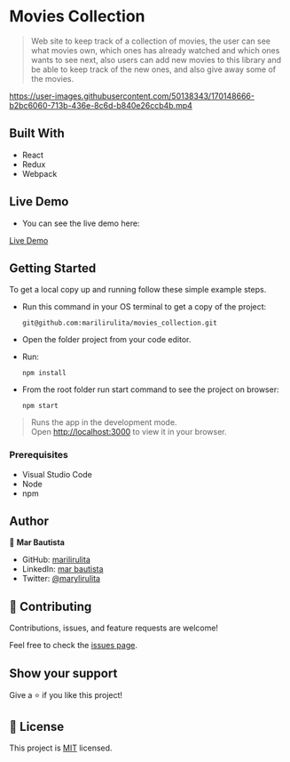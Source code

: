# Movies Collection

> Web site to keep track of a collection of movies, the user can see what movies own, which ones has already watched and which ones wants to see next, also users can add new movies to this library and be able to keep track of the new ones, and also give away some of the movies.



https://user-images.githubusercontent.com/50138343/170148666-b2bc6060-713b-436e-8c6d-b840e26ccb4b.mp4


## Built With

- React
- Redux
- Webpack

## Live Demo

- You can see the live demo here:

[Live Demo](https://rad-chebakia-51c4c4.netlify.app/)

## Getting Started

To get a local copy up and running follow these simple example steps.

- Run this command in your OS terminal to get a copy of the project:

  ```
  git@github.com:marilirulita/movies_collection.git
  ```

- Open the folder project from your code editor.

- Run:

  ```
  npm install
  ```

- From the root folder run start command to see the project on browser: 

  ```
  npm start
  ```

> Runs the app in the development mode.\
Open [http://localhost:3000](http://localhost:3000) to view it in your browser.


### Prerequisites

- Visual Studio Code
- Node
- npm

## Author

👤 **Mar Bautista**

- GitHub: [marilirulita](https://github.com/marilirulita)
- LinkedIn: [mar bautista](https://www.linkedin.com/in/marbautista/)
- Twitter: [@marylirulita](https://twitter.com/marylirulita)

## 🤝 Contributing

Contributions, issues, and feature requests are welcome!

Feel free to check the [issues page](../../issues/).

## Show your support

Give a ⭐️ if you like this project!


## 📝 License

This project is [MIT](./MIT.md) licensed.
